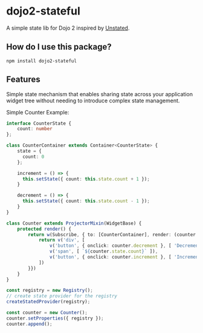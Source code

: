 # dojo2-stateful

A simple state lib for Dojo 2 inspired by [Unstated](https://github.com/jamiebuilds/unstated).

## How do I use this package?

```
npm install dojo2-stateful
```

## Features

Simple state mechanism that enables sharing state across your application widget tree without needing to introduce complex state management.

Simple Counter Example:

```ts
interface CounterState {
	count: number
};

class CounterContainer extends Container<CounterState> {
	state = {
	  count: 0
	};

	increment = () => {
	  this.setState({ count: this.state.count + 1 });
	}

	decrement = () => {
	  this.setState({ count: this.state.count - 1 });
	}
}

class Counter extends ProjectorMixin(WidgetBase) {
	protected render() {
		return w(Subscribe, { to: [CounterContainer], render: (counter: CounterContainer) => {
			return v('div', [
				v('button', { onclick: counter.decrement }, [ 'Decrement' ]),
				v('span', [ `${counter.state.count}` ]),
				v('button', { onclick: counter.increment }, [ 'Increment' ])
			])
		}})
	}
}

const registry = new Registry();
// create state provider for the registry
createStatedProvider(registry);

const counter = new Counter();
counter.setProperties({ registry });
counter.append();
```
